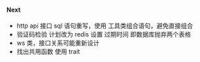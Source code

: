 #### Next

- http api 接口 sql 语句重写，使用 工具类组合语句，避免直接组合
- 验证码检验 计划改为 redis 设置 过期时间 即数据库抛弃两个表格
- ws 类，接口关系可能重新设计
- 找出共用函数 使用 trait